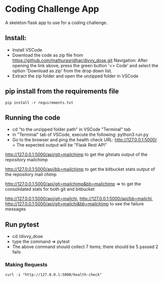 # Coding Challenge App

A skeleton flask app to use for a coding challenge.

## Install:
- Install VSCode
- Download the code as zip file from https://github.com/mathurasridhar/divvy_dose.git
Navigation: After opening the link above, press the green button '<> Code' and select the option 'Download as zip' from the drop down list.
- Extract the zip folder and open the unzipped folder in VSCode

## pip install from the requirements file
``` 
pip install -r requirements.txt
```

## Running the code
- cd "to the unzipped folder path" in VSCode "Terminal" tab
- in "Terminal" tab of VSCode, execute the following:
python3 run.py
- Go to the browser and ping the health check URL:
http://127.0.0.1:5000/ = The expected output will be "Flask Rest API"

http://127.0.0.1:5000/api/git=mailchimp to get the gitstats output of the repository mailchimp

http://127.0.0.1:5000/api/bb=mailchimp to get the bitbucket stats output of the repository mail chimp

http://127.0.0.1:5000/api/git=mailchimp&bb=mailchimp => to get the consolidated stats for both git and bitbucket

http://127.0.0.1:5000/api/git=mailchi, http://127.0.0.1:5000/api/bb=mailchi, http://127.0.0.1:5000/api/git=mailchi&bb=mailchimp to see the failure messages

## Run pytest
- cd /divvy_dose
- type the command => pytest
- The above command should collect 7 items; there should be 5 passed 2 fails
### Making Requests

```
curl -i "http://127.0.0.1:5000/health-check"
```

